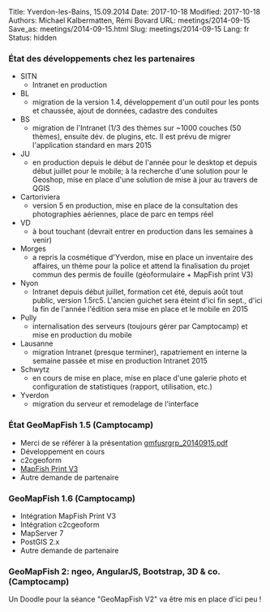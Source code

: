 Title: Yverdon-les-Bains, 15.09.2014
Date: 2017-10-18
Modified: 2017-10-18
Authors: Michael Kalbermatten, Rémi Bovard
URL: meetings/2014-09-15
Save_as: meetings/2014-09-15.html
Slug: meetings/2014-09-15
Lang: fr
Status: hidden

### État des développements chez les partenaires

* SITN
    * Intranet en production
* BL
    * migration de la version 1.4, développement d'un outil pour les ponts et chaussée, ajout de données, cadastre des conduites
* BS
    * migration de l'Intranet (1/3 des thèmes sur ~1000 couches (50 thèmes), ensuite dév. de plugins, etc. Il est prévu de migrer l'application standard en mars 2015
* JU
    * en production depuis le début de l'année pour le desktop et depuis début juillet pour le mobile; à la recherche d'une solution pour le Geoshop, mise en place d'une solution de mise à jour au travers de QGIS
* Cartoriviera
    * version 5 en production, mise en place de la consultation des photographies aériennes, place de parc en temps réel
* VD
    * à bout touchant (devrait entrer en production dans les semaines à venir)
* Morges
    * a repris la cosmétique d'Yverdon, mise en place un inventaire des affaires, un thème pour la police et attend la finalisation du projet commun des permis de fouille (géoformulaire + MapFish print V3)
* Nyon
    * Intranet depuis début juillet, formation cet été, depuis août tout public, version 1.5rc5. L'ancien guichet sera éteint d'ici fin sept., d'ici la fin de l'année l'édition sera mise en place et le mobile en 2015
* Pully
    * internalisation des serveurs (toujours gérer par Camptocamp) et mise en production du mobile
* Lausanne
    * migration Intranet (presque terminer), rapatriement en interne la semaine passée et mise en production Intranet 2015
* Schwytz
    * en cours de mise en place, mise en place d'une galerie photo et configuration de statistiques (rapport, utilisation, etc.)
* Yverdon
    * migration du serveur et remodelage de l'interface

### État GeoMapFish 1.5 (Camptocamp)

* Merci de se référer à la présentation [gmfusrgrp_20140915.pdf]({filename}/documents/meetings/2014-09-15/gmfusrgrp_20140915.pdf)
* Développement en cours
* c2cgeoform
* [MapFish Print V3](http://dev.mapfish.org/printv3/#/overview)
* Autre demande de partenaire

### GeoMapFish 1.6 (Camptocamp)

* Intégration MapFish Print V3
* Intégration c2cgeoform
* MapServer 7
* PostGIS 2.x
* Autre demande de partenaire

### GeoMapFish 2: ngeo, AngularJS, Bootstrap, 3D & co. (Camptocamp)

Un Doodle pour la séance "GeoMapFish V2" va être mis en place d'ici peu !
